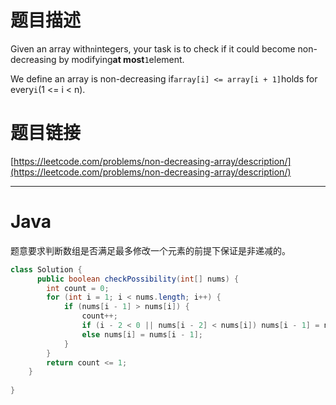 # 题目描述

Given an array with`n`integers, your task is to check if it could become non-decreasing by modifying**at most**`1`element.

We define an array is non-decreasing if`array[i] <= array[i + 1]`holds for every`i`\(1 &lt;= i &lt; n\).

# 题目链接

[https://leetcode.com/problems/non-decreasing-array/description/](https://leetcode.com/problems/non-decreasing-array/description/)

---

# Java

题意要求判断数组是否满足最多修改一个元素的前提下保证是非递减的。

```java
class Solution {
      public boolean checkPossibility(int[] nums) {
        int count = 0;
        for (int i = 1; i < nums.length; i++) {
            if (nums[i - 1] > nums[i]) {
                count++;
                if (i - 2 < 0 || nums[i - 2] < nums[i]) nums[i - 1] = nums[i];
                else nums[i] = nums[i - 1];
            }
        }
        return count <= 1;
    }
    
}
```



